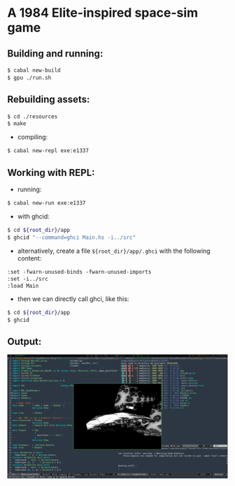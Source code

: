 # A 1984 Elite-inspired space-sim game

## Building and running:
```bash
$ cabal new-build
$ gpu ./run.sh
```

## Rebuilding assets:
```bash
$ cd ./resources
$ make
```

- compiling:
```bash
$ cabal new-repl exe:e1337
```

## Working with REPL:
- running:
```bash
$ cabal new-run exe:e1337
```
- with ghcid:
```bash
$ cd ${root_dir}/app
$ ghcid "--command=ghci Main.hs -i../src"
```
- alternatively, create a file `${root_dir}/app/.ghci` with the following content:
```
:set -fwarn-unused-binds -fwarn-unused-imports
:set -i../src
:load Main
```
- then we can directly call ghci, like this:
```bash
$ cd ${root_dir}/app
$ ghcid
```
## Output:
![](https://github.com/madjestic/e1337/blob/master/output.png)
